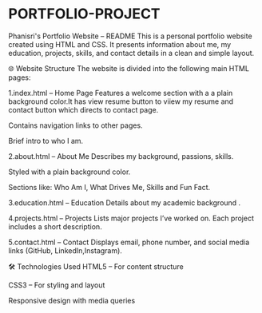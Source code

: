 # PORTFOLIO-PROJECT
Phanisri's Portfolio Website – README This is a personal portfolio website created using HTML and CSS. It presents information about me, my education, projects, skills, and contact details in a clean and simple layout.

🌐 Website Structure The website is divided into the following main HTML pages:

1.index.html – Home Page Features a welcome section with a  a plain background color.It has view resume button to viiew my resume and contact button which directs to contact page.

Contains navigation links to other pages.

Brief intro to who I am.

2.about.html – About Me Describes my background, passions, skills.

Styled with a plain background color.

Sections like: Who Am I, What Drives Me, Skills and Fun Fact.

3.education.html – Education Details about my academic background .

4.projects.html – Projects Lists major projects I’ve worked on. Each project includes a short description.

5.contact.html – Contact Displays email, phone number, and social media links (GitHub, LinkedIn,Instagram).


🛠 Technologies Used HTML5 – For content structure

CSS3 – For styling and layout

Responsive design with media queries
